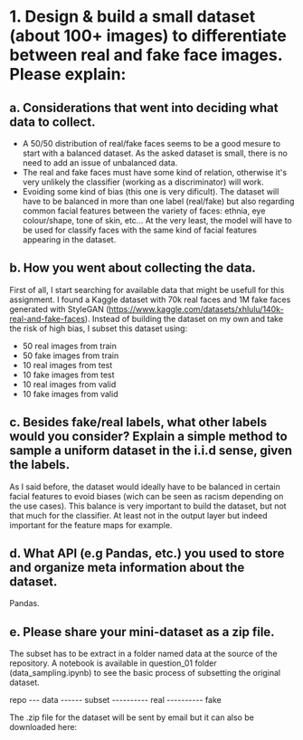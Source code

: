 # 1. Design & build a small dataset (about 100+ images) to differentiate between real and fake face images. Please explain:

## a. Considerations that went into deciding what data to collect.

* A 50/50 distribution of real/fake faces seems to be a good mesure to start with a balanced dataset. As the asked dataset is small, there is no need to add an issue of unbalanced data.
* The real and fake faces must have some kind of relation, otherwise it's very unlikely the classifier (working as a discriminator) will work.
* Evoiding some kind of bias (this one is very dificult). The dataset will have to be balanced in more than one label (real/fake) but also regarding common facial features between the variety of faces: ethnia, eye colour/shape, tone of skin, etc... At the very least, the model will have to be used for classify faces with the same kind of facial features appearing in the dataset.

## b. How you went about collecting the data.

First of all, I start searching for available data that might be usefull for this assignment.
I found a Kaggle dataset with 70k real faces and 1M fake faces generated with StyleGAN (https://www.kaggle.com/datasets/xhlulu/140k-real-and-fake-faces). Instead of building the dataset on my own and take the risk of high bias, I subset this dataset using:
* 50 real images from train
* 50 fake images from train
* 10 real images from test
* 10 fake images from test
* 10 real images from valid
* 10 fake images from valid


## c. Besides fake/real labels, what other labels would you consider? Explain a simple method to sample a uniform dataset in the i.i.d sense, given the labels.

As I said before, the dataset would ideally have to be balanced in certain facial features to evoid biases (wich can be seen as racism depending on the use cases). This balance is very important to build the dataset, but not that much for the classifier. At least not in the output layer but indeed important for the feature maps for example.

## d. What API (e.g Pandas, etc.) you used to store and organize meta information about the dataset.

Pandas.

## e. Please share your mini-dataset as a zip file.

The subset has to be extract in a folder named data at the source of the repository. 
A notebook is available in question_01 folder (data_sampling.ipynb) to see the basic process of subsetting the original dataset.

repo
--- data
------ subset
---------- real
---------- fake

The .zip file for the dataset will be sent by email but it can also be downloaded here:

